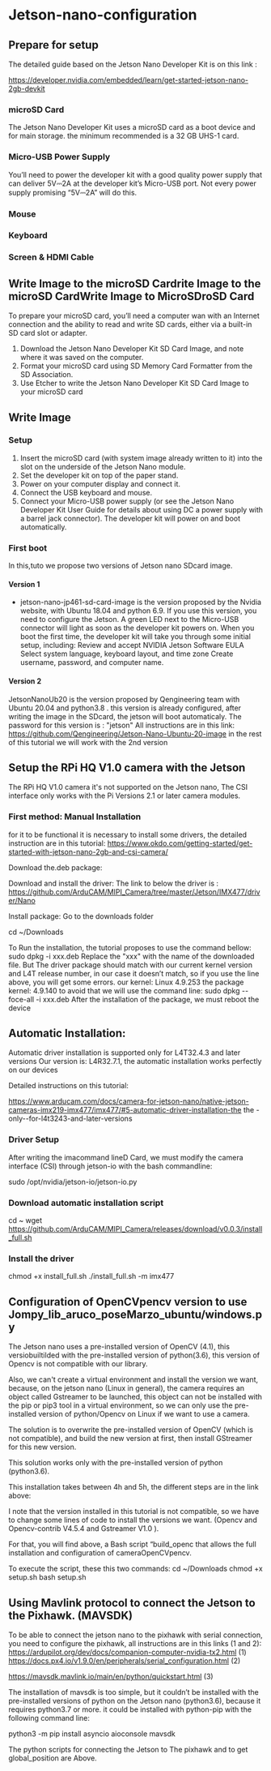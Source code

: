 # Jetson-nano-configuration
## Prepare for setup
The detailed guide  based on the Jetson Nano Developer Kit is on this link :

https://developer.nvidia.com/embedded/learn/get-started-jetson-nano-2gb-devkit
 
 
### microSD Card
The Jetson Nano Developer Kit uses a microSD card as a boot device and for main storage. the minimum recommended is a 32 GB UHS-1 card.
### Micro-USB Power Supply
You’ll need to power the developer kit with a good quality power supply that can deliver 5V⎓2A at the developer kit’s Micro-USB port. Not every power supply promising “5V⎓2A” will do this.
### Mouse
### Keyboard
### Screen & HDMI Cable

## Write Image to the microSD Cardrite Image to the microSD CardWrite Image to MicroSDroSD Card

To prepare your microSD card, you’ll need a computer wan with an Internet connection and the ability to read and write SD cards, either via a built-in SD card slot or adapter.
1. Download the Jetson Nano Developer Kit SD Card Image, and note where it was saved on the computer.
2. Format your microSD card using SD Memory Card Formatter from the SD Association.
3. Use Etcher to write the Jetson Nano Developer Kit SD Card Image to your microSD card

## Write Image

### Setup 
1. Insert the microSD card (with system image already written to it) into the slot on the underside of the Jetson Nano module.
2. Set the developer kit on top of the paper stand.
3. Power on your computer display and connect it.
4. Connect the USB keyboard and mouse.
5. Connect your Micro-USB power supply (or see the Jetson Nano Developer Kit User Guide for details about using DC a power supply with a barrel jack connector). The developer kit will power on and boot automatically.
### First boot
In this,tuto we propose two versions of Jetson nano SDcard image.
#### Version 1
- jetson-nano-jp461-sd-card-image is the version proposed by the Nvidia website, with Ubuntu 18.04 and python 6.9.
If you use this version, you need to configure the Jetson.
A green LED next to the Micro-USB connector will light as soon as the developer kit powers on. When you boot the first time, the developer kit will take you through some initial setup, including:
Review and accept NVIDIA Jetson Software EULA
Select system language, keyboard layout, and time zone
Create username, password, and computer name.

#### Version 2

JetsonNanoUb20 is the version proposed by Qengineering team with Ubuntu 20.04 and python3.8 .
this version is already configured, after writing the image in the SDcard, the jetson will boot automaticaly.
The password for this version is : "jetson"
All instructions are in this link: https://github.com/Qengineering/Jetson-Nano-Ubuntu-20-image
in the rest of this tutorial we will work with the 2nd version

## Setup the RPi HQ V1.0 camera with the Jetson
The RPi HQ V1.0 camera it's not supported on the Jetson nano, The CSI interface only works with the Pi Versions 2.1 or later  camera modules.

### First method: Manual Installation

for it to be functional it is necessary to install some drivers, the detailed instruction are in this tutorial: 
https://www.okdo.com/getting-started/get-started-with-jetson-nano-2gb-and-csi-camera/

Download the.deb package:

Download and install the driver: 
The link to below the driver is :
 https://github.com/ArduCAM/MIPI_Camera/tree/master/Jetson/IMX477/driver/Nano

Install package:
Go to the downloads folder

cd ~/Downloads

To Run the installation, the tutorial proposes to use the command bellow:
sudo dpkg -i xxx.deb
Replace the "xxx" with the name of the downloaded file.
But The driver package should match with our current kernel version and L4T release number, in our case it doesn’t match,
so if you use the line above, you will get some errors.
our kernel: Linux 4.9.253
the package kernel: 4.9.140
to avoid that we will use the command line:
sudo dpkg --foce-all -i xxx.deb
After the installation of the package, we must reboot the device

## Automatic Installation:

Automatic driver installation is supported only for L4T32.4.3 and later versions
Our version is: L4R32.7.1, the automatic installation works perfectly on our devices
	
Detailed instructions on this tutorial: 

https://www.arducam.com/docs/camera-for-jetson-nano/native-jetson-cameras-imx219-imx477/imx477/#5-automatic-driver-installation-the the -only--for-l4t3243-and-later-versions

### Driver Setup
After writing the imacommand lineD Card, we must modify the camera interface (CSI) through jetson-io with the bash commandline:

sudo /opt/nvidia/jetson-io/jetson-io.py
### Download automatic installation script

cd ~
wget https://github.com/ArduCAM/MIPI_Camera/releases/download/v0.0.3/install_full.sh


### Install the driver

chmod +x install_full.sh 
./install_full.sh -m imx477


## Configuration of OpenCVpencv version to use Jompy_lib_aruco_poseMarzo_ubuntu/windows.py
The Jetson nano uses a pre-installed version of OpenCV (4.1), this versiobuiltilded with the pre-installed version of python(3.6), this version of Opencv is not compatible with our library.

Also, we can't create a virtual environment and install the version we want, because, on the jetson nano (Linux in general), the camera requires an object called Gstreamer to be launched, this object can not be installed with the pip or pip3 tool in a virtual environment, so we can only use the pre-installed version of python/Opencv on Linux if we want to use a camera.

The solution is to overwrite the pre-installed version of OpenCV (which is not compatible), and build the new version at first, then install GStreamer for this new version.

This solution works only with the pre-installed version of python (python3.6).


This installation takes between 4h and 5h, the different steps are in the link above:

I note that the version installed in this tutorial is not compatible, so we have to change some lines of code to install the versions we want.
(Opencv and Opencv-contrib V4.5.4 and Gstreamer V1.0 ).

For that, you will find above, a Bash script “build_openc that allows the full installation and configuration of cameraOpenCVpencv. 

To execute the script, these this two commands:
cd ~/Downloads
chmod +x setup.sh 
bash setup.sh

## Using Mavlink protocol to connect the Jetson to the Pixhawk. (MAVSDK)

To be able to connect the jetson nano to the pixhawk with serial connection, you need to configure the pixhawk, all instructions are in this links (1 and 2): 
https://ardupilot.org/dev/docs/companion-computer-nvidia-tx2.html  (1)
https://docs.px4.io/v1.9.0/en/peripherals/serial_configuration.html  (2)



https://mavsdk.mavlink.io/main/en/python/quickstart.html (3)

The installation of mavsdk is too simple, but it couldn’t be installed with the pre-installed versions of python on the Jetson nano (python3.6), because it requires python3.7 or more.
it could be installed with python-pip with the following command line:

python3 -m pip install asyncio aioconsole mavsdk 

The python scripts for connecting the Jetson to The pixhawk and to get global_position are Above.




